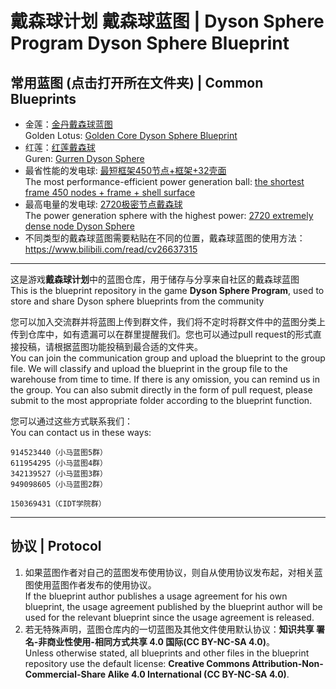 # 戴森球计划 戴森球蓝图 | Dyson Sphere Program Dyson Sphere Blueprint

## 常用蓝图 (点击打开所在文件夹) | Common Blueprints

* 金莲：[金丹戴森球蓝图](./观赏向戴森球&#32;Ornamental) <br> Golden Lotus: [Golden Core Dyson Sphere Blueprint](./观赏向戴森球&#32;Ornamental)
* 红莲：[红莲戴森球](./观赏向戴森球&#32;Ornamental) <br> Guren: [Gurren Dyson Sphere](./观赏向戴森球&#32;Ornamental)
* 最省性能的发电球: [最短框架450节点+框架+32壳面](./实用向戴森球&#32;Practical&#32;Dyson&#32;Sphere/(目前最稀)最短框架戴森球&#32;(Currently&#32;the&#32;rarest)&#32;shortest&#32;frame&#32;Dyson&#32;ball) <br> The most performance-efficient power generation ball: [the shortest frame 450 nodes + frame + shell surface](./实用向戴森球&#32;Practical&#32;Dyson&#32;Sphere/(目前最稀)最短框架戴森球&#32;(Currently&#32;the&#32;rarest)&#32;shortest&#32;frame&#32;Dyson&#32;ball)
* 最高电量的发电球: [2720极密节点戴森球](./实用向戴森球&#32;Practical&#32;Dyson&#32;Sphere/(目前最密)2720极密节点戴森球&#32;2720&#32;dense) <br> The power generation sphere with the highest power: [2720 extremely dense node Dyson Sphere](./实用向戴森球&#32;Practical&#32;Dyson&#32;Sphere/(目前最密)2720极密节点戴森球&#32;2720&#32;dense)
* 不同类型的戴森球蓝图需要粘贴在不同的位置，戴森球蓝图的使用方法：https://www.bilibili.com/read/cv26637315
---

这是游戏**戴森球计划**中的蓝图仓库，用于储存与分享来自社区的戴森球蓝图  <br> This is the blueprint repository in the game **Dyson Sphere Program**, used to store and share Dyson sphere blueprints from the community

您可以加入交流群并将蓝图上传到群文件，我们将不定时将群文件中的蓝图分类上传到仓库中，如有遗漏可以在群里提醒我们。您也可以通过pull request的形式直接投稿，请根据蓝图功能投稿到最合适的文件夹。<br> You can join the communication group and upload the blueprint to the group file. We will classify and upload the blueprint in the group file to the warehouse from time to time. If there is any omission, you can remind us in the group. You can also submit directly in the form of pull request, please submit to the most appropriate folder according to the blueprint function.

您可以通过这些方式联系我们：<br> You can contact us in these ways:

```text
914523440（小马蓝图5群）
611954295（小马蓝图4群）
342139527（小马蓝图3群）
949098605（小马蓝图2群）

150369431（CIDT学院群）
```

---

## 协议 | Protocol

1. 如果蓝图作者对自己的蓝图发布使用协议，则自从使用协议发布起，对相关蓝图使用蓝图作者发布的使用协议。<br> If the blueprint author publishes a usage agreement for his own blueprint, the usage agreement published by the blueprint author will be used for the relevant blueprint since the usage agreement is released.
2. 若无特殊声明，蓝图仓库内的一切蓝图及其他文件使用默认协议：**知识共享 署名-非商业性使用-相同方式共享 4.0 国际(CC BY-NC-SA 4.0)**。<br> Unless otherwise stated, all blueprints and other files in the blueprint repository use the default license: **Creative Commons Attribution-Non-Commercial-Share Alike 4.0 International (CC BY-NC-SA 4.0)**.
